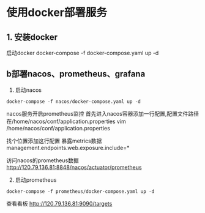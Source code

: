 # 使用docker部署服务

## 1. 安装docker

启动docker
docker-compose -f docker-compose.yaml up -d



## b部署nacos、prometheus、grafana

1. 启动nacos
```shell
docker-compose -f nacos/docker-compose.yaml up -d
```

nacos服务开启prometheus监控
首先进入nacos容器添加一行配置,配置文件路径在/home/nacos/conf/application.properties
vim /home/nacos/conf/application.properties

找个位置添加这行配置  暴露metrics数据
management.endpoints.web.exposure.include=*

访问nacos的prometheus数据
http://120.79.136.81:8848/nacos/actuator/prometheus

2. 启动prometheus
```shell
docker-compose -f prometheus/docker-compose.yaml up -d
```

查看看板
http://120.79.136.81:9090/targets
